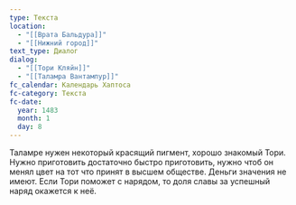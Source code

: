 ```yaml
---
type: Текста
location:
  - "[[Врата Бальдура]]"
  - "[[Нижний город]]"
text_type: Диалог
dialog:
  - "[[Тори Кляйн]]"
  - "[[Таламра Вантампур]]"
fc_calendar: Календарь Хаптоса
fc-category: Текста
fc-date:
  year: 1483
  month: 1
  day: 8
---
```


Таламре нужен некоторый красящий пигмент, хорошо знакомый Тори. Нужно приготовить достаточно быстро приготовить, нужно чтоб он менял цвет на тот что принят в высшем обществе. Деньги значения не имеют. Если Тори поможет с нарядом, то доля славы за успешный наряд окажется к неё.